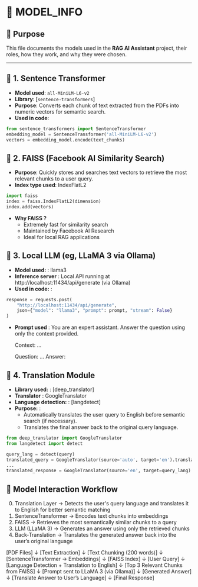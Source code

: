 # 🧠 MODEL_INFO

## 📌 Purpose

This file documents the models used in the **RAG AI Assistant** project, their roles, how they work, and why they were chosen.

---

## 🔹 1. Sentence Transformer

- **Model used**: `all-MiniLM-L6-v2`  
- **Library**: [`sentence-transformers`]  
- **Purpose**: Converts each chunk of text extracted from the PDFs into numeric vectors for semantic search.  
- **Used in code**:

```python
from sentence_transformers import SentenceTransformer
embedding_model = SentenceTransformer('all-MiniLM-L6-v2')
vectors = embedding_model.encode(text_chunks)
```

## 🔹 2. FAISS (Facebook AI Similarity Search)

- **Purpose**: Quickly stores and searches text vectors to retrieve the most relevant chunks to a user query.
- **Index type used**: IndexFlatL2

```python
import faiss
index = faiss.IndexFlatL2(dimension)
index.add(vectors)
```
- **Why FAISS ?**
    - Extremely fast for similarity search
    - Maintained by Facebook AI Research
    - Ideal for local RAG applications

## 🔹 3. Local LLM (eg, LLaMA 3 via Ollama)

- **Model used:** : llama3
- **Inference server** : Local API running at http://localhost:11434/api/generate (via Ollama)
- **Used in code:** :

```python
response = requests.post(
    "http://localhost:11434/api/generate",
    json={"model": "llama3", "prompt": prompt, "stream": False}
)
```
- **Prompt used** :
    You are an expert assistant. Answer the question using only the context provided.

    Context:
    ...

    Question: ...
    Answer:

## 🔹 4. Translation Module

- **Library used:** : [deep_translator]
- **Translator** :  GoogleTranslator
- **Language detection:** : [langdetect]
- **Purpose:** :
    - Automatically translates the user query to English before semantic search (if necessary).
    - Translates the final answer back to the original query language.

```python
from deep_translator import GoogleTranslator
from langdetect import detect

query_lang = detect(query)
translated_query = GoogleTranslator(source='auto', target='en').translate(query)
...
translated_response = GoogleTranslator(source='en', target=query_lang).translate(response)
```

## 🧩 Model Interaction Workflow
0. Translation Layer → Detects the user's query language and translates it to English for better semantic matching
1. SentenceTransformer → Encodes text chunks into embeddings
2. FAISS → Retrieves the most semantically similar chunks to a query
3. LLM (LLaMA 3) → Generates an answer using only the retrieved chunks
4. Back-Translation → Translates the generated answer back into the user’s original language

[PDF Files]
   ↓
[Text Extraction]
   ↓
[Text Chunking (200 words)]
   ↓
[SentenceTransformer → Embeddings]
   ↓
[FAISS Index]
   ↓
[User Query]
   ↓
[Language Detection + Translation to English]
   ↓
[Top 3 Relevant Chunks from FAISS]
   ↓
[Prompt sent to LLaMA 3 (via Ollama)]
   ↓
[Generated Answer]
   ↓
[Translate Answer to User’s Language]
   ↓
[Final Response]

